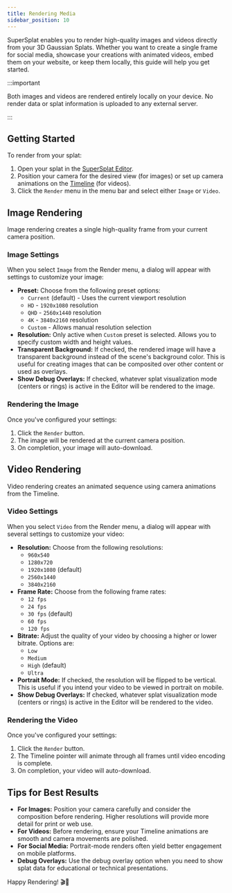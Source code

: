 ```yaml
---
title: Rendering Media
sidebar_position: 10
---
```


SuperSplat enables you to render high-quality images and videos directly from your 3D Gaussian Splats. Whether you want to create a single frame for social media, showcase your creations with animated videos, embed them on your website, or keep them locally, this guide will help you get started.

:::important

Both images and videos are rendered entirely locally on your device. No render data or splat information is uploaded to any external server.

:::

## Getting Started

To render from your splat:

1. Open your splat in the [SuperSplat Editor](https://superspl.at/editor).
2. Position your camera for the desired view (for images) or set up camera animations on the [Timeline](timeline.md) (for videos).
3. Click the `Render` menu in the menu bar and select either `Image` or `Video`.

## Image Rendering

Image rendering creates a single high-quality frame from your current camera position.

### Image Settings

When you select `Image` from the Render menu, a dialog will appear with settings to customize your image:

- **Preset:** Choose from the following preset options:
  - `Current` (default) - Uses the current viewport resolution
  - `HD` - `1920x1080` resolution
  - `QHD` - `2560x1440` resolution  
  - `4K` - `3840x2160` resolution
  - `Custom` - Allows manual resolution selection
- **Resolution:** Only active when `Custom` preset is selected. Allows you to specify custom width and height values.
- **Transparent Background:** If checked, the rendered image will have a transparent background instead of the scene's background color. This is useful for creating images that can be composited over other content or used as overlays.
- **Show Debug Overlays:** If checked, whatever splat visualization mode (centers or rings) is active in the Editor will be rendered to the image.

### Rendering the Image

Once you've configured your settings:

1. Click the `Render` button.
2. The image will be rendered at the current camera position.
3. On completion, your image will auto-download.

## Video Rendering

Video rendering creates an animated sequence using camera animations from the Timeline.

### Video Settings

When you select `Video` from the Render menu, a dialog will appear with several settings to customize your video:

- **Resolution:** Choose from the following resolutions:
  - `960x540`
  - `1280x720`
  - `1920x1080` (default)
  - `2560x1440`
  - `3840x2160`
- **Frame Rate:** Choose from the following frame rates:
  - `12 fps`
  - `24 fps`
  - `30 fps` (default)
  - `60 fps`
  - `120 fps`
- **Bitrate:** Adjust the quality of your video by choosing a higher or lower bitrate. Options are:
  - `Low`
  - `Medium`
  - `High` (default)
  - `Ultra`
- **Portrait Mode:** If checked, the resolution will be flipped to be vertical. This is useful if you intend your video to be viewed in portrait on mobile.
- **Show Debug Overlays:** If checked, whatever splat visualization mode (centers or rings) is active in the Editor will be rendered to the video.

### Rendering the Video

Once you've configured your settings:

1. Click the `Render` button.
2. The Timeline pointer will animate through all frames until video encoding is complete.
3. On completion, your video will auto-download.

## Tips for Best Results

- **For Images:** Position your camera carefully and consider the composition before rendering. Higher resolutions will provide more detail for print or web use.
- **For Videos:** Before rendering, ensure your Timeline animations are smooth and camera movements are polished.
- **For Social Media:** Portrait-mode renders often yield better engagement on mobile platforms.
- **Debug Overlays:** Use the debug overlay option when you need to show splat data for educational or technical presentations.

Happy Rendering! 🎬📸
